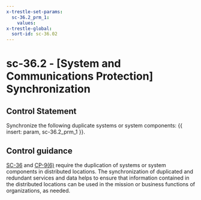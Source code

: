 ```yaml
---
x-trestle-set-params:
  sc-36.2_prm_1:
    values:
x-trestle-global:
  sort-id: sc-36.02
---
```


# sc-36.2 - \[System and Communications Protection\] Synchronization

## Control Statement

Synchronize the following duplicate systems or system components: {{ insert: param, sc-36.2_prm_1 }}.

## Control guidance

[SC-36](#sc-36) and [CP-9(6)](#cp-9.6) require the duplication of systems or system components in distributed locations. The synchronization of duplicated and redundant services and data helps to ensure that information contained in the distributed locations can be used in the mission or business functions of organizations, as needed.

